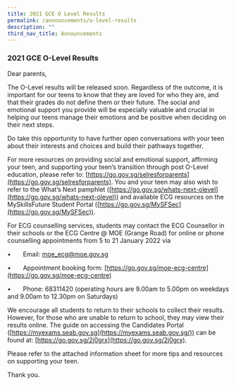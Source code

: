 ```yaml
---
title: 2021 GCE O Level Results
permalink: /announcements/o-level-results
description: ""
third_nav_title: Announcements
---
```

### 2021 GCE O-Level Results

Dear parents,

The O-Level results will be released soon. Regardless of the outcome, it is important for our teens to know that they are loved for who they are, and that their grades do not define them or their future. The social and emotional support you provide will be especially valuable and crucial in helping our teens manage their emotions and be positive when deciding on their next steps.

Do take this opportunity to have further open conversations with your teen about their interests and choices and build their pathways together.

For more resources on providing social and emotional support, affirming your teen, and supporting your teen’s transition through post O-Level education, please refer to: [https://go.gov.sg/selresforparents](https://go.gov.sg/selresforparents). You and your teen may also wish to refer to the What’s Next pamphlet ([https://go.gov.sg/whats-next-olevel](https://go.gov.sg/whats-next-olevel)) and available ECG resources on the MySkillsFuture Student Portal ([https://go.gov.sg/MySFSec](https://go.gov.sg/MySFSec)).

For ECG counselling services, students may contact the ECG Counsellor in their schools or the ECG Centre @ MOE (Grange Road) for online or phone counselling appointments from 5 to 21 January 2022 via

•       Email: [moe\_ecg@moe.gov.sg](mailto:moe_ecg@moe.gov.sg)

•       Appointment booking form: [https://go.gov.sg/moe-ecg-centre](https://go.gov.sg/moe-ecg-centre)

•       Phone: 68311420 (operating hours are 9.00am to 5.00pm on weekdays and 9.00am to 12.30pm on Saturdays)

We encourage all students to return to their schools to collect their results. However, for those who are unable to return to school, they may view their results online. The guide on accessing the Candidates Portal ([https://myexams.seab.gov.sg](https://myexams.seab.gov.sg/)) can be found at: [https://go.gov.sg/2j0grx](https://go.gov.sg/2j0grx).

Please refer to the attached information sheet for more tips and resources on supporting your teen.

Thank you.